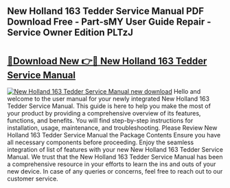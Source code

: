 ## New Holland 163 Tedder Service Manual PDF Download Free - Part-sMY User Guide Repair - Service Owner Edition PLTzJ

# <h2><a href="http://bc94513.oget.top/?id=New+Holland+163+Tedder+Service+Manual">🔗Download New 👉🔴 New Holland 163 Tedder Service Manual</a></h2>

[![New Holland 163 Tedder Service Manual new download](https://i.imgur.com/5g1atiW.png)](http://bc94513.oget.top/?id=New+Holland+163+Tedder+Service+Manual)
Hello and welcome to the user manual for your newly integrated New Holland 163 Tedder Service Manual. This guide is here to help you make the most of your product by providing a comprehensive overview of its features, functions, and benefits. You will find step-by-step instructions for installation, usage, maintenance, and troubleshooting. Please Review New Holland 163 Tedder Service Manual the Package Contents Ensure you have all necessary components before proceeding. Enjoy the seamless integration of list of features with your new New Holland 163 Tedder Service Manual. We trust that the New Holland 163 Tedder Service Manual has been a comprehensive resource in your efforts to learn the ins and outs of your new device. In case of any queries or concerns, feel free to reach out to our customer service.
